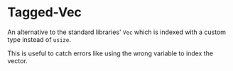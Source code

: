# Tagged-Vec

An alternative to the standard libraries' `Vec` which is indexed with a custom type instead of `usize`.
 
This is useful to catch errors like using the wrong variable to index the vector.
